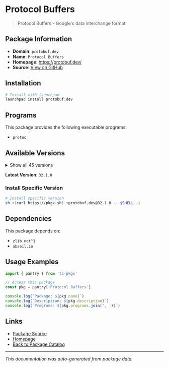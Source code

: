 # Protocol Buffers

> Protocol Buffers - Google's data interchange format

## Package Information

- **Domain**: `protobuf.dev`
- **Name**: `Protocol Buffers`
- **Homepage**: https://protobuf.dev/
- **Source**: [View on GitHub](https://github.com/pkgxdev/pantry/tree/main/projects/protobuf.dev/package.yml)

## Installation

```bash
# Install with launchpad
launchpad install protobuf.dev
```

## Programs

This package provides the following executable programs:

- `protoc`

## Available Versions

<details>
<summary>Show all 45 versions</summary>

- `32.1.0`, `32.0.0`, `31.1.0`, `31.0.0`, `30.2.0`
- `30.1.0`, `30.0.0`, `29.5.0`, `29.4.0`, `29.3.0`
- `29.2.0`, `29.1.0`, `29.0.0`, `28.3.0`, `28.2.0`
- `28.1.0`, `28.0.0`, `27.5.0`, `27.4.0`, `27.3.0`
- `27.2.0`, `27.1.0`, `27.0.0`, `26.1.0`, `26.0.0`
- `25.8.0`, `25.7.0`, `25.6.0`, `25.5.0`, `25.4.0`
- `25.3.0`, `25.2.0`, `25.1.0`, `25.0.0`, `24.4.0`
- `24.3.0`, `24.2.0`, `24.1.0`, `23.4.0`, `23.3.0`
- `23.2.0`, `23.1.0`, `23.0.0`, `22.5.0`, `21.12.0`

</details>

**Latest Version**: `32.1.0`

### Install Specific Version

```bash
# Install specific version
sh <(curl https://pkgx.sh) +protobuf.dev@32.1.0 -- $SHELL -i
```

## Dependencies

This package depends on:

- `zlib.net^1`
- `abseil.io`

## Usage Examples

```typescript
import { pantry } from 'ts-pkgx'

// Access this package
const pkg = pantry['Protocol Buffers']

console.log(`Package: ${pkg.name}`)
console.log(`Description: ${pkg.description}`)
console.log(`Programs: ${pkg.programs.join(', ')}`)
```

## Links

- [Package Source](https://github.com/pkgxdev/pantry/tree/main/projects/protobuf.dev/package.yml)
- [Homepage](https://protobuf.dev/)
- [Back to Package Catalog](../../package-catalog.md)

---

*This documentation was auto-generated from package data.*
